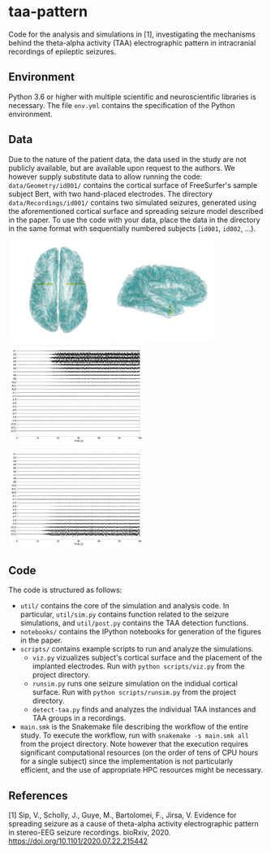 # taa-pattern

Code for the analysis and simulations in [1], investigating the mechanisms behind the theta-alpha activity (TAA) electrographic pattern in intracranial recordings of epileptic seizures.

## Environment

Python 3.6 or higher with multiple scientific and neuroscientific libraries is necessary. The file `env.yml` contains the specification of the Python environment.

## Data

Due to the nature of the patient data, the data used in the study are not publicly available, but are available upon request to the authors. 
We however supply substitute data to allow running the code: `data/Geometry/id001/` contains the cortical surface of FreeSurfer's sample subject Bert, with two hand-placed electrodes.
The directory `data/Recordings/id001/` contains two simulated seizures, generated using the aforementioned cortical surface and spreading seizure model described in the paper.
To use the code with your data, place the data in the directory in the same format with sequentially numbered subjects (`id001`, `id002`, ...).

<p float="left">
<img src="etc/cortex-SI.png" height="200">
<img src="etc/cortex-RL.png" height="200">
<img src="etc/rec_0000.png"  height="200">
<img src="etc/rec_0001.png"  height="200">
 </p>

## Code

The code is structured as follows:

- `util/` contains the core of the simulation and analysis code. In particular, `util/sim.py` contains function related to the seizure simulations, and `util/post.py` contains the TAA detection functions.
- `notebooks/` contains the IPython notebooks for generation of the figures in the paper.
- `scripts/` contains example scripts to run and analyze the simulations.
  - `viz.py` vizualizes subject's cortical surface and the placement of the implanted electrodes. Run with `python scripts/viz.py` from the project directory.
  - `runsim.py` runs one seizure simulation on the indidual cortical surface. Run with `python scripts/runsim.py` from the project directory.
  - `detect-taa.py` finds and analyzes the individual TAA instances and TAA groups in a recordings.
- `main.smk` is the Snakemake file describing the workflow of the entire study. To execute the workflow, run with `snakemake -s main.smk all` from the project directory. Note however that the execution requires significant computational resources (on the order of tens of CPU hours for a single subject) since the implementation is not particularly efficient, and the use of appropriate HPC resources might be necessary.


## References

[1] Sip, V., Scholly, J., Guye, M., Bartolomei, F., Jirsa, V. Evidence for spreading seizure as a cause of theta-alpha activity electrographic pattern in stereo-EEG seizure recordings. bioRxiv, 2020. https://doi.org/10.1101/2020.07.22.215442
